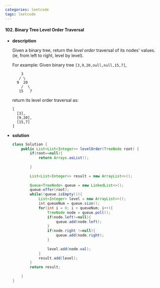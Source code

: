```yaml
---
categories: leetcode
tags: leetcode
---
```




#### 102. Binary Tree Level Order Traversal

- **description**

  Given a binary tree, return the *level order* traversal of its nodes' values. (ie, from left to right, level by level).

  For example:
  Given binary tree `[3,9,20,null,null,15,7]`,

  ```
      3
     / \
    9  20
      /  \
     15   7
  ```

  

  return its level order traversal as:

  ```
  [
    [3],
    [9,20],
    [15,7]
  ]
  ```

- **solution**

  ```java
  class Solution {
      public List<List<Integer>> levelOrder(TreeNode root) {
          if(root==null){
              return Arrays.asList();
          
          }
          
          List<List<Integer>> result = new ArrayList<>();
          
          Queue<TreeNode> queue = new LinkedList<>();
          queue.offer(root);
          while(!queue.isEmpty()){
              List<Integer> level = new ArrayList<>();
              int queueNum = queue.size();
              for(int i = 0; i < queueNum; i++){
                  TreeNode node = queue.poll();
                  if(node.left!=null){
                      queue.add(node.left);
                  }
                  if(node.right !=null){
                      queue.add(node.right);
                  }
                  
                  level.add(node.val);
              }
              result.add(level);
          }
          return result;
          
      }
  }
  ```

  